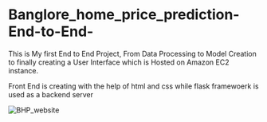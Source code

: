 # Banglore_home_price_prediction-End-to-End-
This is My first End to End Project, From Data Processing to Model Creation to finally creating a User Interface which is Hosted on Amazon EC2 instance.


Front End is creating with the help of html and css while flask framewoerk is used as a backend server


![BHP_website](https://user-images.githubusercontent.com/96855684/159636138-91954270-16de-43f0-bc05-95ad2ab6902e.png)
